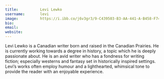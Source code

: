 ```yaml
---
title:          Levi Lewko
username:       levi
image:          https://i.ibb.co/j6v3gr3/9-C439503-B3-AA-441-A-B458-F7477-DAD28-D8.png
bio:            
email:          
website:        
---
```


Levi Lewko is a Canadian writer born and raised in the Canadian Prairies. He is currently working towards a degree in history, a topic which he is deeply passionate about. He is an avid writer who has a fondness for writing fiction; especially westerns and fantasy set in historically inspired settings. Levi’s works often employ humour and a lighthearted, whimsical tone to provide the reader with an enjoyable experience.
